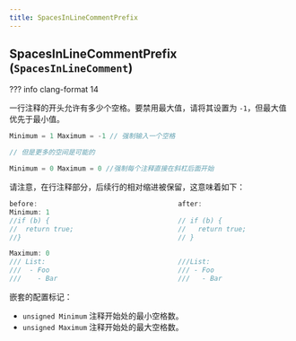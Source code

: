 ```yaml
---
title: SpacesInLineCommentPrefix
---
```


## SpacesInLineCommentPrefix (`SpacesInLineComment`)

??? info
    clang-format 14

一行注释的开头允许有多少个空格。要禁用最大值，请将其设置为 `-1`，但最大值优先于最小值。

```cpp
Minimum = 1 Maximum = -1 // 强制输入一个空格

// 但是更多的空间是可能的

Minimum = 0 Maximum = 0 //强制每个注释直接在斜杠后面开始
```

请注意，在行注释部分，后续行的相对缩进被保留，这意味着如下：

```cpp
before:                                   after:
Minimum: 1
//if (b) {                                // if (b) {
//  return true;                          //   return true;
//}                                       // }

Maximum: 0
/// List:                                 ///List:
///  - Foo                                /// - Foo
///    - Bar                              ///   - Bar
```

嵌套的配置标记：

- `unsigned Minimum` 注释开始处的最小空格数。
- `unsigned Maximum` 注释开始处的最大空格数。
